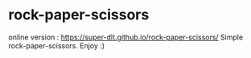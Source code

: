 # rock-paper-scissors
online version : https://super-dlt.github.io/rock-paper-scissors/
Simple rock-paper-scissors. Enjoy :)
